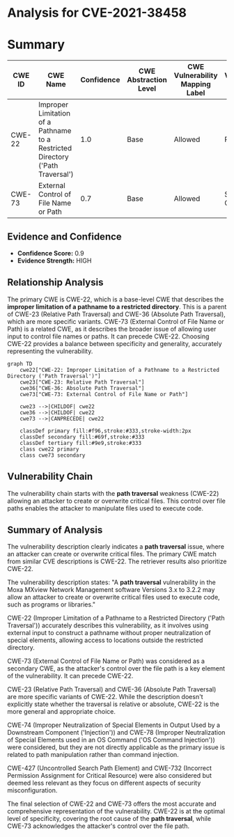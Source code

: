 # Analysis for CVE-2021-38458

# Summary
| CWE ID | CWE Name | Confidence | CWE Abstraction Level | CWE Vulnerability Mapping Label | CWE-Vulnerability Mapping Notes |
|---|---|---|---|---|---|
| CWE-22 | Improper Limitation of a Pathname to a Restricted Directory ('Path Traversal') | 1.0 | Base | Allowed | Primary CWE |
| CWE-73 | External Control of File Name or Path | 0.7 | Base | Allowed | Secondary Candidate |

## Evidence and Confidence

*   **Confidence Score:** 0.9
*   **Evidence Strength:** HIGH

## Relationship Analysis
The primary CWE is CWE-22, which is a base-level CWE that describes the **improper limitation of a pathname to a restricted directory**. This is a parent of CWE-23 (Relative Path Traversal) and CWE-36 (Absolute Path Traversal), which are more specific variants. CWE-73 (External Control of File Name or Path) is a related CWE, as it describes the broader issue of allowing user input to control file names or paths. It can precede CWE-22. Choosing CWE-22 provides a balance between specificity and generality, accurately representing the vulnerability.

```mermaid
graph TD
    cwe22["CWE-22: Improper Limitation of a Pathname to a Restricted Directory ('Path Traversal')"]
    cwe23["CWE-23: Relative Path Traversal"]
    cwe36["CWE-36: Absolute Path Traversal"]
    cwe73["CWE-73: External Control of File Name or Path"]
    
    cwe23 -->|CHILDOF| cwe22
    cwe36 -->|CHILDOF| cwe22
    cwe73 -->|CANPRECEDE| cwe22
    
    classDef primary fill:#f96,stroke:#333,stroke-width:2px
    classDef secondary fill:#69f,stroke:#333
    classDef tertiary fill:#9e9,stroke:#333
    class cwe22 primary
    class cwe73 secondary
```

## Vulnerability Chain
The vulnerability chain starts with the **path traversal** weakness (CWE-22) allowing an attacker to create or overwrite critical files. This control over file paths enables the attacker to manipulate files used to execute code.

## Summary of Analysis
The vulnerability description clearly indicates a **path traversal** issue, where an attacker can create or overwrite critical files. The primary CWE match from similar CVE descriptions is CWE-22. The retriever results also prioritize CWE-22.

The vulnerability description states: "A **path traversal** vulnerability in the Moxa MXview Network Management software Versions 3.x to 3.2.2 may allow an attacker to create or overwrite critical files used to execute code, such as programs or libraries."

CWE-22 (Improper Limitation of a Pathname to a Restricted Directory ('Path Traversal')) accurately describes this vulnerability, as it involves using external input to construct a pathname without proper neutralization of special elements, allowing access to locations outside the restricted directory.

CWE-73 (External Control of File Name or Path) was considered as a secondary CWE, as the attacker's control over the file path is a key element of the vulnerability. It can precede CWE-22.

CWE-23 (Relative Path Traversal) and CWE-36 (Absolute Path Traversal) are more specific variants of CWE-22. While the description doesn't explicitly state whether the traversal is relative or absolute, CWE-22 is the more general and appropriate choice.

CWE-74 (Improper Neutralization of Special Elements in Output Used by a Downstream Component ('Injection')) and CWE-78 (Improper Neutralization of Special Elements used in an OS Command ('OS Command Injection')) were considered, but they are not directly applicable as the primary issue is related to path manipulation rather than command injection.

CWE-427 (Uncontrolled Search Path Element) and CWE-732 (Incorrect Permission Assignment for Critical Resource) were also considered but deemed less relevant as they focus on different aspects of security misconfiguration.

The final selection of CWE-22 and CWE-73 offers the most accurate and comprehensive representation of the vulnerability. CWE-22 is at the optimal level of specificity, covering the root cause of the **path traversal**, while CWE-73 acknowledges the attacker's control over the file path.